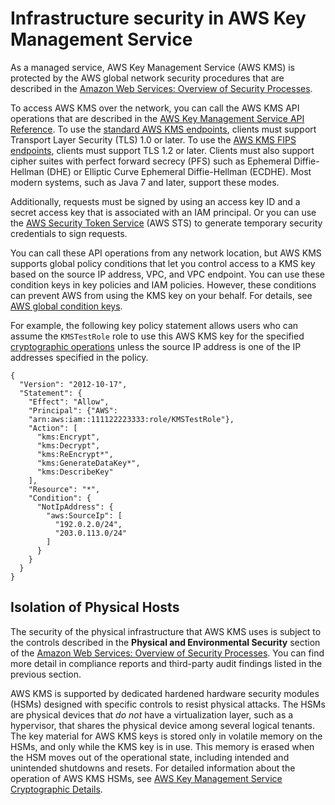 # Infrastructure security in AWS Key Management Service<a name="infrastructure-security"></a>

As a managed service, AWS Key Management Service \(AWS KMS\) is protected by the AWS global network security procedures that are described in the [Amazon Web Services: Overview of Security Processes](https://d0.awsstatic.com/whitepapers/Security/AWS_Security_Whitepaper.pdf)\.

To access AWS KMS over the network, you can call the AWS KMS API operations that are described in the [AWS Key Management Service API Reference](https://docs.aws.amazon.com/kms/latest/APIReference/)\. To use the [standard AWS KMS endpoints](https://docs.aws.amazon.com/general/latest/gr/kms.html), clients must support Transport Layer Security \(TLS\) 1\.0 or later\. To use the [AWS KMS FIPS endpoints](https://docs.aws.amazon.com/general/latest/gr/kms.html), clients must support TLS 1\.2 or later\. Clients must also support cipher suites with perfect forward secrecy \(PFS\) such as Ephemeral Diffie\-Hellman \(DHE\) or Elliptic Curve Ephemeral Diffie\-Hellman \(ECDHE\)\. Most modern systems, such as Java 7 and later, support these modes\.

Additionally, requests must be signed by using an access key ID and a secret access key that is associated with an IAM principal\. Or you can use the [AWS Security Token Service](https://docs.aws.amazon.com/STS/latest/APIReference/Welcome.html) \(AWS STS\) to generate temporary security credentials to sign requests\.

You can call these API operations from any network location, but AWS KMS supports global policy conditions that let you control access to a KMS key based on the source IP address, VPC, and VPC endpoint\. You can use these condition keys in key policies and IAM policies\. However, these conditions can prevent AWS from using the KMS key on your behalf\. For details, see [AWS global condition keys](policy-conditions.md#conditions-aws)\.

For example, the following key policy statement allows users who can assume the `KMSTestRole` role to use this AWS KMS key for the specified [cryptographic operations](concepts.md#cryptographic-operations) unless the source IP address is one of the IP addresses specified in the policy\.

```
{
  "Version": "2012-10-17",
  "Statement": {
    "Effect": "Allow",
    "Principal": {"AWS":
    "arn:aws:iam::111122223333:role/KMSTestRole"},
    "Action": [
      "kms:Encrypt",
      "kms:Decrypt",
      "kms:ReEncrypt*",
      "kms:GenerateDataKey*",
      "kms:DescribeKey"
    ],
    "Resource": "*",
    "Condition": {
      "NotIpAddress": {
        "aws:SourceIp": [
          "192.0.2.0/24",
          "203.0.113.0/24"
        ]
      }
    }
  }
}
```

## Isolation of Physical Hosts<a name="compliance-physical-security"></a>

The security of the physical infrastructure that AWS KMS uses is subject to the controls described in the **Physical and Environmental Security** section of the [Amazon Web Services: Overview of Security Processes](https://d0.awsstatic.com/whitepapers/Security/AWS_Security_Whitepaper.pdf)\. You can find more detail in compliance reports and third\-party audit findings listed in the previous section\.

AWS KMS is supported by dedicated hardened hardware security modules \(HSMs\) designed with specific controls to resist physical attacks\. The HSMs are physical devices that *do not* have a virtualization layer, such as a hypervisor, that shares the physical device among several logical tenants\. The key material for AWS KMS keys is stored only in volatile memory on the HSMs, and only while the KMS key is in use\. This memory is erased when the HSM moves out of the operational state, including intended and unintended shutdowns and resets\. For detailed information about the operation of AWS KMS HSMs, see [AWS Key Management Service Cryptographic Details](https://docs.aws.amazon.com/kms/latest/cryptographic-details/)\.